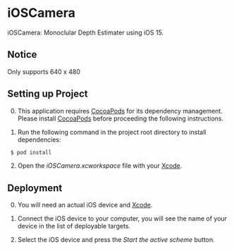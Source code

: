 iOSCamera
==============================

iOSCamera: Monoclular Depth Estimater using iOS 15.

Notice
------------
Only supports 640 x 480

Setting up Project
------------
 0. This application requires [CocoaPods](https://cocoapods.org/) for its dependency management. Please install [CocoaPods](https://cocoapods.org/) before proceeding the following instructions.

 1. Run the following command in the project root directory to install dependencies:

```bash
 $ pod install
```

 2. Open the *iOSCamera.xcworkspace* file with your [Xcode](https://developer.apple.com/xcode/).

Deployment
------------
 0. You will need an actual iOS device and [Xcode](https://developer.apple.com/xcode/).
 
 1. Connect the iOS device to your computer, you will see the name of your device in the list of deployable targets.
 
 2. Select the iOS device and press the *Start the active scheme* button.
